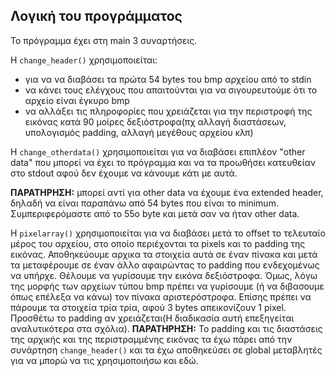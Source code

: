 ## Λογική του προγράμματος

Το πρόγραμμα έχει στη main 3 συναρτήσεις.


Η ```change_header()``` χρησιμοποιείται:
- για να να διαβάσει τα πρώτα 54 bytes του bmp αρχείου από το stdin
- να κάνει τους ελέγχους που απαιτούνται για να σιγουρευτούμε ότι το αρχείο είναι έγκυρο bmp
- να αλλάξει τις πληροφορίες που χρειάζεται για την περιστροφή της εικόνας κατά 90 μοίρες δεξιόστροφα(πχ αλλαγή διαστάσεων, υπολογισμός padding, αλλαγή μεγέθους αρχείου κλπ)


Η ```change_otherdata()``` χρησιμοποιείται για να διαβάσει επιπλέον "other data" που μπορεί να έχει το πρόγραμμα και να τα προωθήσει κατευθείαν στο stdout αφού δεν έχουμε να κάνουμε κάτι με αυτά.

**ΠΑΡΑΤΗΡΗΣΗ:** μπορεί αντί για other data να έχουμε ένα extended header, δηλαδή να είναι παραπάνω από 54 bytes που είναι το minimum. Συμπεριφερόμαστε από το 55ο byte και μετά σαν να ήταν other data.


Η ```pixelarray()``` χρησιμοποιείται για να διαβάσει μετά το offset το τελευταίο μέρος του αρχείου, στο οποίο περιέχονται τα pixels και το padding της εικόνας. Αποθηκεύουμε αρχικα τα στοιχεία αυτά σε έναν πίνακα και μετά τα μεταφέρουμε σε έναν άλλο αφαιρώντας το padding που ενδεχομένως να υπήρχε. Θέλουμε να γυρίσουμε την εικόνα δεξιόστροφα. Όμως, λόγω της μορφής των αρχείων τύπου bmp πρέπει να γυρίσουμε (ή να διβασουμε όπως επέλεξα να κάνω) τον πίνακα αριστερόστροφα. Επίσης πρέπει να πάρουμε τα στοιχεία τρία τρία, αφού 3 bytes απεικονίζουν 1 pixel. Προσθέτω το padding αν χρειάζεται(Η διαδικασία αυτή επεξηγείται αναλυτικότερα στα σχόλια).
**ΠΑΡΑΤΗΡΗΣΗ:** Το padding και τις διαστάσεις της αρχικής και της περιστραμμένης εικόνας τα έχω πάρει από την συνάρτηση ```change_header()``` και τα έχω αποθηκεύσει σε global μεταβλητές για να μπορώ να τις χρησιμοποιήσω και εδώ.

